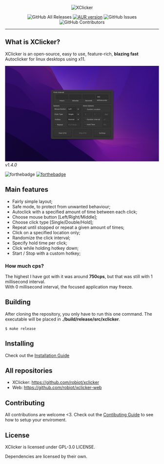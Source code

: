 <p align="center">
	<img src="https://raw.githubusercontent.com/robiot/xclicker/master/img/banner.png" alt="XClicker" />
</p>

<p align="center">
	<img alt="GitHub All Releases" src="https://img.shields.io/github/downloads/robiot/xclicker/total?label=GitHub%20Downloads" />
  	<a href="https://aur.archlinux.org/packages/xclicker"><img alt="AUR version" src="https://img.shields.io/aur/version/xclicker" /></a>
  	<img alt="GitHub Issues" src="https://img.shields.io/github/issues/robiot/XClicker.svg" />
  	<img alt="GitHub Contributors" src="https://img.shields.io/github/contributors/robiot/XClicker" /></a>
</p>

---

## What is XClicker?
XClicker is an open-source, easy to use, feature-rich, **blazing fast** Autoclicker for linux desktops using x11.

![Example image](https://raw.githubusercontent.com/robiot/xclicker/master/img/example.png)
*v1.4.0*

![forthebadge](https://forthebadge.com/images/badges/made-with-c.svg) [![forthebadge](https://forthebadge.com/images/badges/check-it-out.svg)](https://xclicker.xyz/downloads)

## Main features
 * Fairly simple layout;
 * Safe mode, to protect from unwanted behaviour;
 * Autoclick with a specified amount of time between each click;
 * Choose mouse button [Left/Right/Middle];
 * Choose click type [Single/Double/Hold];
 * Repeat until stopped or repeat a given amount of times;
 * Click on a specified location only;
 * Randomize the click interval;
 * Specify hold time per click;
 * Click while holding hotkey down;
 * Start / Stop with a custom hotkey;

### How much cps?
The highest I have got with it was around **750cps**, but that was still with 1 millisecond interval.\
With 0 millisecond interval, the focused application may freeze.

## Building

After cloning the repository, you only have to run this one command. The executable will be placed in **./build/release/src/xclicker**.
```
$ make release
```

## Installing
Check out the [Installation Guide](https://github.com/robiot/xclicker/wiki/Installation)

## All repositories
- XClicker: https://github.com/robiot/xclicker
- Web: https://github.com/robiot/xclicker-web

## Contributing
All contributions are welcome <3.
Check out the [Contibuting Guide](https://github.com/robiot/xclicker/wiki/Contibuting) to see how to setup your enviroment.

## License
XClicker is licensed under GPL-3.0 LICENSE.

Dependencies are licensed by their own.
